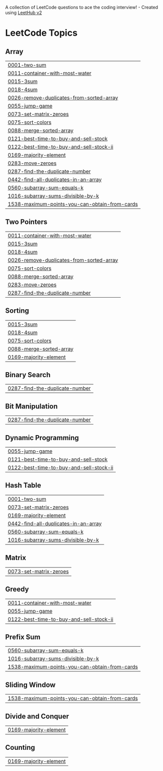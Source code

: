 A collection of LeetCode questions to ace the coding interview! - Created using [LeetHub v2](https://github.com/arunbhardwaj/LeetHub-2.0)
<!---LeetCode Topics Start-->
# LeetCode Topics
## Array
|  |
| ------- |
| [0001-two-sum](https://github.com/FarhanaK22/-CrackYourPlacement/tree/master/0001-two-sum) |
| [0011-container-with-most-water](https://github.com/FarhanaK22/-CrackYourPlacement/tree/master/0011-container-with-most-water) |
| [0015-3sum](https://github.com/FarhanaK22/-CrackYourPlacement/tree/master/0015-3sum) |
| [0018-4sum](https://github.com/FarhanaK22/-CrackYourPlacement/tree/master/0018-4sum) |
| [0026-remove-duplicates-from-sorted-array](https://github.com/FarhanaK22/-CrackYourPlacement/tree/master/0026-remove-duplicates-from-sorted-array) |
| [0055-jump-game](https://github.com/FarhanaK22/-CrackYourPlacement/tree/master/0055-jump-game) |
| [0073-set-matrix-zeroes](https://github.com/FarhanaK22/-CrackYourPlacement/tree/master/0073-set-matrix-zeroes) |
| [0075-sort-colors](https://github.com/FarhanaK22/-CrackYourPlacement/tree/master/0075-sort-colors) |
| [0088-merge-sorted-array](https://github.com/FarhanaK22/-CrackYourPlacement/tree/master/0088-merge-sorted-array) |
| [0121-best-time-to-buy-and-sell-stock](https://github.com/FarhanaK22/-CrackYourPlacement/tree/master/0121-best-time-to-buy-and-sell-stock) |
| [0122-best-time-to-buy-and-sell-stock-ii](https://github.com/FarhanaK22/-CrackYourPlacement/tree/master/0122-best-time-to-buy-and-sell-stock-ii) |
| [0169-majority-element](https://github.com/FarhanaK22/-CrackYourPlacement/tree/master/0169-majority-element) |
| [0283-move-zeroes](https://github.com/FarhanaK22/-CrackYourPlacement/tree/master/0283-move-zeroes) |
| [0287-find-the-duplicate-number](https://github.com/FarhanaK22/-CrackYourPlacement/tree/master/0287-find-the-duplicate-number) |
| [0442-find-all-duplicates-in-an-array](https://github.com/FarhanaK22/-CrackYourPlacement/tree/master/0442-find-all-duplicates-in-an-array) |
| [0560-subarray-sum-equals-k](https://github.com/FarhanaK22/-CrackYourPlacement/tree/master/0560-subarray-sum-equals-k) |
| [1016-subarray-sums-divisible-by-k](https://github.com/FarhanaK22/-CrackYourPlacement/tree/master/1016-subarray-sums-divisible-by-k) |
| [1538-maximum-points-you-can-obtain-from-cards](https://github.com/FarhanaK22/-CrackYourPlacement/tree/master/1538-maximum-points-you-can-obtain-from-cards) |
## Two Pointers
|  |
| ------- |
| [0011-container-with-most-water](https://github.com/FarhanaK22/-CrackYourPlacement/tree/master/0011-container-with-most-water) |
| [0015-3sum](https://github.com/FarhanaK22/-CrackYourPlacement/tree/master/0015-3sum) |
| [0018-4sum](https://github.com/FarhanaK22/-CrackYourPlacement/tree/master/0018-4sum) |
| [0026-remove-duplicates-from-sorted-array](https://github.com/FarhanaK22/-CrackYourPlacement/tree/master/0026-remove-duplicates-from-sorted-array) |
| [0075-sort-colors](https://github.com/FarhanaK22/-CrackYourPlacement/tree/master/0075-sort-colors) |
| [0088-merge-sorted-array](https://github.com/FarhanaK22/-CrackYourPlacement/tree/master/0088-merge-sorted-array) |
| [0283-move-zeroes](https://github.com/FarhanaK22/-CrackYourPlacement/tree/master/0283-move-zeroes) |
| [0287-find-the-duplicate-number](https://github.com/FarhanaK22/-CrackYourPlacement/tree/master/0287-find-the-duplicate-number) |
## Sorting
|  |
| ------- |
| [0015-3sum](https://github.com/FarhanaK22/-CrackYourPlacement/tree/master/0015-3sum) |
| [0018-4sum](https://github.com/FarhanaK22/-CrackYourPlacement/tree/master/0018-4sum) |
| [0075-sort-colors](https://github.com/FarhanaK22/-CrackYourPlacement/tree/master/0075-sort-colors) |
| [0088-merge-sorted-array](https://github.com/FarhanaK22/-CrackYourPlacement/tree/master/0088-merge-sorted-array) |
| [0169-majority-element](https://github.com/FarhanaK22/-CrackYourPlacement/tree/master/0169-majority-element) |
## Binary Search
|  |
| ------- |
| [0287-find-the-duplicate-number](https://github.com/FarhanaK22/-CrackYourPlacement/tree/master/0287-find-the-duplicate-number) |
## Bit Manipulation
|  |
| ------- |
| [0287-find-the-duplicate-number](https://github.com/FarhanaK22/-CrackYourPlacement/tree/master/0287-find-the-duplicate-number) |
## Dynamic Programming
|  |
| ------- |
| [0055-jump-game](https://github.com/FarhanaK22/-CrackYourPlacement/tree/master/0055-jump-game) |
| [0121-best-time-to-buy-and-sell-stock](https://github.com/FarhanaK22/-CrackYourPlacement/tree/master/0121-best-time-to-buy-and-sell-stock) |
| [0122-best-time-to-buy-and-sell-stock-ii](https://github.com/FarhanaK22/-CrackYourPlacement/tree/master/0122-best-time-to-buy-and-sell-stock-ii) |
## Hash Table
|  |
| ------- |
| [0001-two-sum](https://github.com/FarhanaK22/-CrackYourPlacement/tree/master/0001-two-sum) |
| [0073-set-matrix-zeroes](https://github.com/FarhanaK22/-CrackYourPlacement/tree/master/0073-set-matrix-zeroes) |
| [0169-majority-element](https://github.com/FarhanaK22/-CrackYourPlacement/tree/master/0169-majority-element) |
| [0442-find-all-duplicates-in-an-array](https://github.com/FarhanaK22/-CrackYourPlacement/tree/master/0442-find-all-duplicates-in-an-array) |
| [0560-subarray-sum-equals-k](https://github.com/FarhanaK22/-CrackYourPlacement/tree/master/0560-subarray-sum-equals-k) |
| [1016-subarray-sums-divisible-by-k](https://github.com/FarhanaK22/-CrackYourPlacement/tree/master/1016-subarray-sums-divisible-by-k) |
## Matrix
|  |
| ------- |
| [0073-set-matrix-zeroes](https://github.com/FarhanaK22/-CrackYourPlacement/tree/master/0073-set-matrix-zeroes) |
## Greedy
|  |
| ------- |
| [0011-container-with-most-water](https://github.com/FarhanaK22/-CrackYourPlacement/tree/master/0011-container-with-most-water) |
| [0055-jump-game](https://github.com/FarhanaK22/-CrackYourPlacement/tree/master/0055-jump-game) |
| [0122-best-time-to-buy-and-sell-stock-ii](https://github.com/FarhanaK22/-CrackYourPlacement/tree/master/0122-best-time-to-buy-and-sell-stock-ii) |
## Prefix Sum
|  |
| ------- |
| [0560-subarray-sum-equals-k](https://github.com/FarhanaK22/-CrackYourPlacement/tree/master/0560-subarray-sum-equals-k) |
| [1016-subarray-sums-divisible-by-k](https://github.com/FarhanaK22/-CrackYourPlacement/tree/master/1016-subarray-sums-divisible-by-k) |
| [1538-maximum-points-you-can-obtain-from-cards](https://github.com/FarhanaK22/-CrackYourPlacement/tree/master/1538-maximum-points-you-can-obtain-from-cards) |
## Sliding Window
|  |
| ------- |
| [1538-maximum-points-you-can-obtain-from-cards](https://github.com/FarhanaK22/-CrackYourPlacement/tree/master/1538-maximum-points-you-can-obtain-from-cards) |
## Divide and Conquer
|  |
| ------- |
| [0169-majority-element](https://github.com/FarhanaK22/-CrackYourPlacement/tree/master/0169-majority-element) |
## Counting
|  |
| ------- |
| [0169-majority-element](https://github.com/FarhanaK22/-CrackYourPlacement/tree/master/0169-majority-element) |
<!---LeetCode Topics End-->